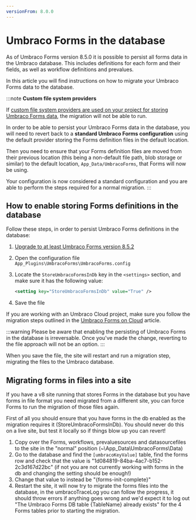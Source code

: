 ```yaml
---
versionFrom: 8.0.0
---
```


# Umbraco Forms in the database

As of Umbraco Forms version 8.5.0 it is possible to persist all forms data in the Umbraco database. This includes definitions for each form and their fields, as well as workflow definitions and prevalues.

In this article you will find instructions on how to migrate your Umbraco Forms data to the database.

:::note
**Custom file system providers**

If [custom file system providers are used on your project for storing Umbraco Forms data](../../../../Extending/FileSystemProviders/#custom-providers), the migration will not be able to run.

In order to be able to persist your Umbraco Forms data in the database, you will need to revert back to a **standard Umbraco Forms configuration** using the default provider storing the Forms definition files in the default location.

Then you need to ensure that your Forms definition files are moved from their previous location (this being a non-default file path, blob storage or similar) to the default location, `App_Data/UmbracoForms`, that Forms will now be using.

Your configuration is now considered a standard configuration and you are able to perform the steps required for a normal migration.
:::

## How to enable storing Forms definitions in the database

Follow these steps, in order to persist Umbraco Forms definitions in the database:

1. [Upgrade to at least Umbraco Forms version 8.5.2](../../Installation/ManualUpgrade.md)
2. Open the configuration file `App_Plugins\UmbracoForms\UmbracoForms.config`
3. Locate the `StoreUmbracoFormsInDb` key in the `<settings>` section, and make sure it has the following value:

    ```xml
    <setting key="StoreUmbracoFormsInDb" value="True" />
    ```

4. Save the file

If you are working with an Umbraco Cloud project, make sure you follow the migration steps outlined in the [Umbraco Forms on Cloud](../../../../Umbraco-Cloud/Deployment/Umbraco-Forms-on-Cloud) article.

:::warning
Please be aware that enabling the persisting of Umbraco Forms in the database is irreversable. Once you've made the change, reverting to the file approach will not be an option.
:::

When you save the file, the site will restart and run a migration step, migrating the files to the Umbraco database.

## Migrating forms in files into a site

If you have a v8 site running that stores Forms in the database but you have forms in file format you need migrated from a different site, you can force Forms to run the migration of those files again.

First of all you should ensure that you have forms in the db enabled as the migration requires it (StoreUmbracoFormsInDb). You should never do this on a live site, but test it locally so if things blow up you can revert!

1. Copy over the Forms, workflows, prevaluesources and datasourcefiles to the site in the "normal" position (~\App_Data\UmbracoForms\Data)
1. Go to the database and find the `[umbracoKeyValue]` table, find the forms row and check that the value is "1d084819-84ba-4ac7-b152-2c3d167d22bc" (if not you are not currently working with forms in the db and changing the setting should be enough!)
1. Change that value to instead be "{forms-init-complete}"
1. Restart the site, it will now try to migrate the forms files into the database, in the umbracoTraceLog you can follow the progress, it should throw errors if anything goes wrong and we'd expect it to log out "The Umbraco Forms DB table {TableName} already exists" for the 4 Forms tables prior to starting the migration.
